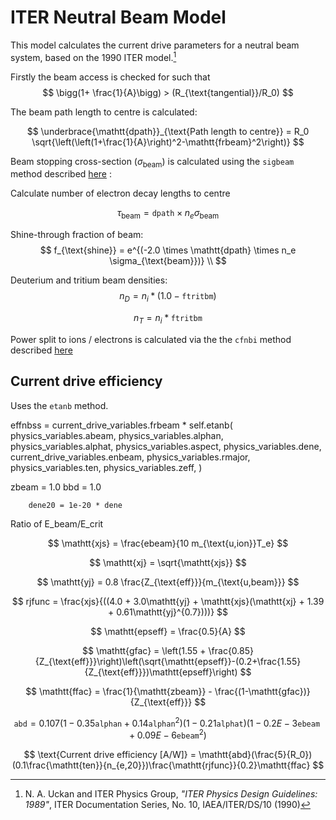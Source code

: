 # ITER Neutral Beam Model

This model calculates the current drive parameters for a neutral beam system, based on the 1990 ITER model.[^1]


Firstly the beam access is checked for such that
$$
\bigg(1+ \frac{1}{A}\bigg) > (R_{\text{tangential}}/R_0)
$$

The beam path length to centre is calculated:

$$
\underbrace{\mathtt{dpath}}_{\text{Path length to centre}} = R_0 \sqrt{\left(\left(1+\frac{1}{A}\right)^2-\mathtt{frbeam}^2\right)}
$$


Beam stopping cross-section ($\sigma_{\text{beam}}$) is calculated using the `sigbeam` method described [here](nbi_overview.md) :


Calculate number of electron decay lengths to centre

$$
\tau_{\text{beam}} = \mathtt{dpath}\times n_e \sigma_{\text{beam}}
$$

Shine-through fraction of beam:
$$
f_{\text{shine}} = e^{(-2.0 \times  \mathtt{dpath} \times  n_e  \sigma_{\text{beam}})} \\
$$

Deuterium and tritium beam densities:
$$
n_D = n_i * (1.0 - \mathtt{ftritbm}) 
$$

$$
n_T = n_i * \mathtt{ftritbm}
$$

Power split to ions / electrons is calculated via the the `cfnbi` method described [here](nbi_overview.md)


## Current drive efficiency
Uses the `etanb` method.

effnbss = current_drive_variables.frbeam * self.etanb(
    physics_variables.abeam,
    physics_variables.alphan,
    physics_variables.alphat,
    physics_variables.aspect,
    physics_variables.dene,
    current_drive_variables.enbeam,
    physics_variables.rmajor,
    physics_variables.ten,
    physics_variables.zeff,
)

zbeam = 1.0
        bbd = 1.0

        dene20 = 1e-20 * dene

Ratio of E_beam/E_crit

$$
\mathtt{xjs} = \frac{ebeam}{10 m_{\text{u,ion}}T_e} 
$$

$$
\mathtt{xj} = \sqrt{\mathtt{xjs}}
$$
    
$$
\mathtt{yj} = 0.8 \frac{Z_{\text{eff}}}{m_{\text{u,beam}}}
$$
        
$$
rjfunc = \frac{xjs}{((4.0 + 3.0\mathtt{yj} + \mathtt{xjs}(\mathtt{xj} + 1.39 + 0.61\mathtt{yj}^{0.7})))}
$$

$$
\mathtt{epseff} = \frac{0.5}{A}
$$

$$
\mathtt{gfac} = \left(1.55 + \frac{0.85}{Z_{\text{eff}}}\right)\left(\sqrt{\mathtt{epseff}}-(0.2+\frac{1.55}{Z_{\text{eff}}})\mathtt{epseff}\right)
$$

$$
\mathtt{ffac} = \frac{1}{\mathtt{zbeam}} - \frac{(1-\mathtt{gfac})}{Z_{\text{eff}}}
$$
    
$$
\mathtt{abd} = 0.107 (1-0.35\mathtt{alphan}+0.14\mathtt{alphan}^2)(1-0.21\mathtt{alphat})(1-0.2E-3\mathtt{ebeam}+0.09E-6\mathtt{ebeam}^2)
$$

$$
\text{Current drive efficiency [A/W]} = \mathtt{abd}(\frac{5}{R_0})(0.1\frac{\mathtt{ten}}{n_{e,20}})\frac{\mathtt{rjfunc}}{0.2}\mathtt{ffac}
$$

        

[^1]: N. A. Uckan and ITER Physics Group, *"ITER Physics Design Guidelines: 1989"*, ITER Documentation Series, No. 10, IAEA/ITER/DS/10 (1990)